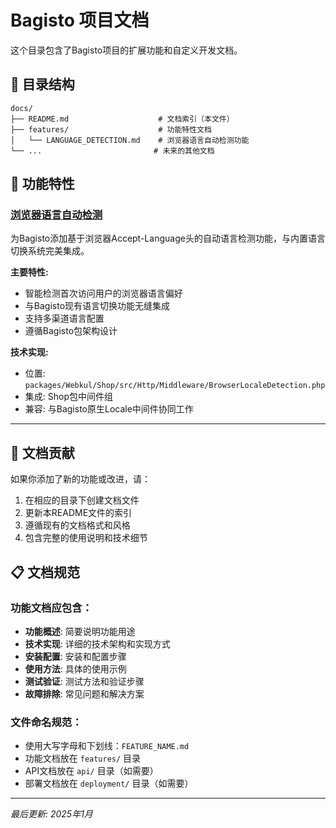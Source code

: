 # Bagisto 项目文档

这个目录包含了Bagisto项目的扩展功能和自定义开发文档。

## 📁 目录结构

```
docs/
├── README.md                    # 文档索引（本文件）
├── features/                    # 功能特性文档
│   └── LANGUAGE_DETECTION.md    # 浏览器语言自动检测功能
└── ...                         # 未来的其他文档
```

## 🚀 功能特性

### [浏览器语言自动检测](features/LANGUAGE_DETECTION.md)
为Bagisto添加基于浏览器Accept-Language头的自动语言检测功能，与内置语言切换系统完美集成。

**主要特性:**
- 智能检测首次访问用户的浏览器语言偏好
- 与Bagisto现有语言切换功能无缝集成
- 支持多渠道语言配置
- 遵循Bagisto包架构设计

**技术实现:**
- 位置: `packages/Webkul/Shop/src/Http/Middleware/BrowserLocaleDetection.php`
- 集成: Shop包中间件组
- 兼容: 与Bagisto原生Locale中间件协同工作

---

## 📝 文档贡献

如果你添加了新的功能或改进，请：

1. 在相应的目录下创建文档文件
2. 更新本README文件的索引
3. 遵循现有的文档格式和风格
4. 包含完整的使用说明和技术细节

## 📋 文档规范

### 功能文档应包含：
- **功能概述**: 简要说明功能用途
- **技术实现**: 详细的技术架构和实现方式
- **安装配置**: 安装和配置步骤
- **使用方法**: 具体的使用示例
- **测试验证**: 测试方法和验证步骤
- **故障排除**: 常见问题和解决方案

### 文件命名规范：
- 使用大写字母和下划线：`FEATURE_NAME.md`
- 功能文档放在 `features/` 目录
- API文档放在 `api/` 目录（如需要）
- 部署文档放在 `deployment/` 目录（如需要）

---

*最后更新: 2025年1月*